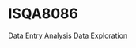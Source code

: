 # ISQA8086
[Data Entry Analysis](https://www.google.com)
[Data Exploration](https://www.google.com)
